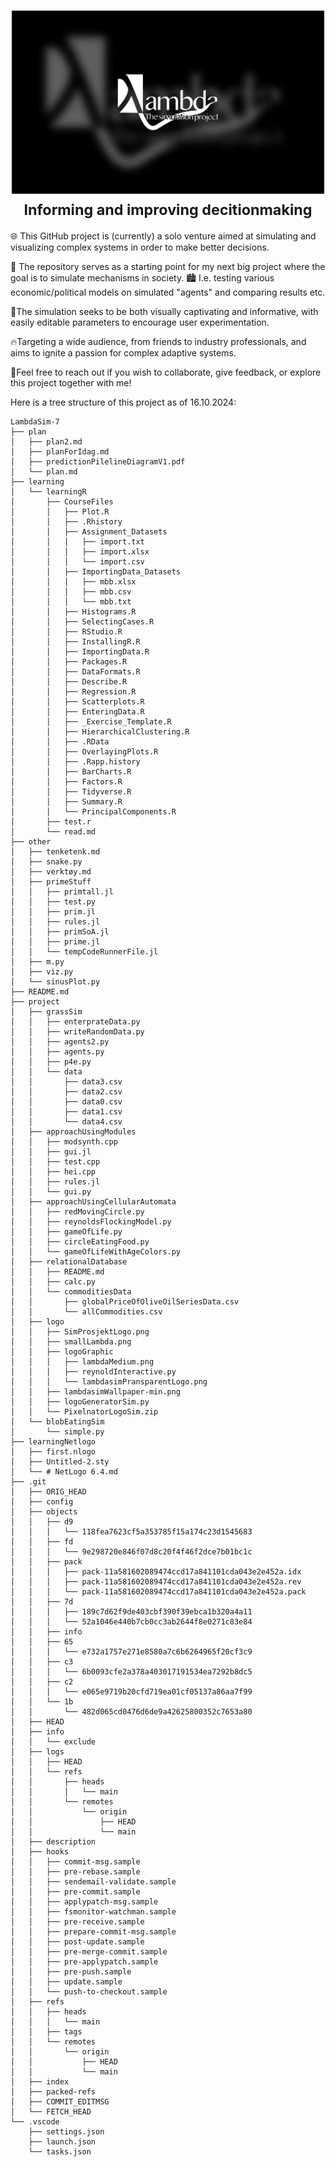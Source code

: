 <h1 align="center">
    <a href="">
        <picture>
          <source media="(prefers-color-scheme: dark)">
          <img alt="Lambdasim logo" src="project/logo/lambdasimWallpaper-min.png" width="500">
        </picture>
    </a>
    <br>
    <small>Informing and improving decitionmaking</small>
</h1>

🌐 This GitHub project is (currently) a solo venture aimed at simulating and visualizing complex systems in order to make better decisions.

<!-- 🌱 It starts simply with an agent moving randomly and eating randomly generated food, laying the foundation for emergent complexity. -->

👥 The repository serves as a starting point for my next big project where the goal is to simulate mechanisms in society. 
🏙️ I.e. testing various economic/political models on simulated "agents" and comparing results etc.

🎨The simulation seeks to be both visually captivating and informative, 
with easily editable parameters to encourage user experimentation. 

🔥Targeting a wide audience, from friends to industry professionals, 
and aims to ignite a passion for complex adaptive systems.

🤝Feel free to reach out if you wish to collaborate, give feedback, or explore this project together with me! 


Here is a tree structure of this project as of 16.10.2024:
```plaintext
LambdaSim-7
├── plan
│   ├── plan2.md
│   ├── planForIdag.md
│   ├── predictionPilelineDiagramV1.pdf
│   └── plan.md
├── learning
│   └── learningR
│       ├── CourseFiles
│       │   ├── Plot.R
│       │   ├── .Rhistory
│       │   ├── Assignment_Datasets
│       │   │   ├── import.txt
│       │   │   ├── import.xlsx
│       │   │   └── import.csv
│       │   ├── ImportingData_Datasets
│       │   │   ├── mbb.xlsx
│       │   │   ├── mbb.csv
│       │   │   └── mbb.txt
│       │   ├── Histograms.R
│       │   ├── SelectingCases.R
│       │   ├── RStudio.R
│       │   ├── InstallingR.R
│       │   ├── ImportingData.R
│       │   ├── Packages.R
│       │   ├── DataFormats.R
│       │   ├── Describe.R
│       │   ├── Regression.R
│       │   ├── Scatterplots.R
│       │   ├── EnteringData.R
│       │   ├── _Exercise_Template.R
│       │   ├── HierarchicalClustering.R
│       │   ├── .RData
│       │   ├── OverlayingPlots.R
│       │   ├── .Rapp.history
│       │   ├── BarCharts.R
│       │   ├── Factors.R
│       │   ├── Tidyverse.R
│       │   ├── Summary.R
│       │   └── PrincipalComponents.R
│       ├── test.r
│       └── read.md
├── other
│   ├── tenketenk.md
│   ├── snake.py
│   ├── verktøy.md
│   ├── primeStuff
│   │   ├── primtall.jl
│   │   ├── test.py
│   │   ├── prim.jl
│   │   ├── rules.jl
│   │   ├── primSoA.jl
│   │   ├── prime.jl
│   │   └── tempCodeRunnerFile.jl
│   ├── m.py
│   ├── viz.py
│   └── sinusPlot.py
├── README.md
├── project
│   ├── grassSim
│   │   ├── enterprateData.py
│   │   ├── writeRandomData.py
│   │   ├── agents2.py
│   │   ├── agents.py
│   │   ├── p4e.py
│   │   └── data
│   │       ├── data3.csv
│   │       ├── data2.csv
│   │       ├── data0.csv
│   │       ├── data1.csv
│   │       └── data4.csv
│   ├── approachUsingModules
│   │   ├── modsynth.cpp
│   │   ├── gui.jl
│   │   ├── test.cpp
│   │   ├── hei.cpp
│   │   ├── rules.jl
│   │   └── gui.py
│   ├── approachUsingCellularAutomata
│   │   ├── redMovingCircle.py
│   │   ├── reynoldsFlockingModel.py
│   │   ├── gameOfLife.py
│   │   ├── circleEatingFood.py
│   │   └── gameOfLifeWithAgeColors.py
│   ├── relationalDatabase
│   │   ├── README.md
│   │   ├── calc.py
│   │   └── commoditiesData
│   │       ├── globalPriceOfOliveOilSeriesData.csv
│   │       └── allCommodities.csv
│   ├── logo
│   │   ├── SimProsjektLogo.png
│   │   ├── smallLambda.png
│   │   ├── logoGraphic
│   │   │   ├── lambdaMedium.png
│   │   │   ├── reynoldInteractive.py
│   │   │   └── lambdasimPransparentLogo.png
│   │   ├── lambdasimWallpaper-min.png
│   │   ├── logoGeneratorSim.py
│   │   └── PixelnatorLogoSim.zip
│   └── blobEatingSim
│       └── simple.py
├── learningNetlogo
│   ├── first.nlogo
│   ├── Untitled-2.sty
│   └── # NetLogo 6.4.md
├── .git
│   ├── ORIG_HEAD
│   ├── config
│   ├── objects
│   │   ├── d9
│   │   │   └── 118fea7623cf5a353785f15a174c23d1545683
│   │   ├── fd
│   │   │   └── 9e298720e846f07d8c20f4f46f2dce7b01bc1c
│   │   ├── pack
│   │   │   ├── pack-11a581602089474ccd17a841101cda043e2e452a.idx
│   │   │   ├── pack-11a581602089474ccd17a841101cda043e2e452a.rev
│   │   │   └── pack-11a581602089474ccd17a841101cda043e2e452a.pack
│   │   ├── 7d
│   │   │   ├── 189c7d62f9de403cbf390f39ebca1b320a4a11
│   │   │   └── 52a1046e440b7cb0cc3ab2644f8e0271c83e84
│   │   ├── info
│   │   ├── 65
│   │   │   └── e732a1757e271e8580a7c6b6264965f20cf3c9
│   │   ├── c3
│   │   │   └── 6b0093cfe2a378a403017191534ea7292b8dc5
│   │   ├── c2
│   │   │   └── e065e9719b20cfd719ea01cf05137a86aa7f99
│   │   └── 1b
│   │       └── 482d065cd0476d6de9a42625800352c7653a80
│   ├── HEAD
│   ├── info
│   │   └── exclude
│   ├── logs
│   │   ├── HEAD
│   │   └── refs
│   │       ├── heads
│   │       │   └── main
│   │       └── remotes
│   │           └── origin
│   │               ├── HEAD
│   │               └── main
│   ├── description
│   ├── hooks
│   │   ├── commit-msg.sample
│   │   ├── pre-rebase.sample
│   │   ├── sendemail-validate.sample
│   │   ├── pre-commit.sample
│   │   ├── applypatch-msg.sample
│   │   ├── fsmonitor-watchman.sample
│   │   ├── pre-receive.sample
│   │   ├── prepare-commit-msg.sample
│   │   ├── post-update.sample
│   │   ├── pre-merge-commit.sample
│   │   ├── pre-applypatch.sample
│   │   ├── pre-push.sample
│   │   ├── update.sample
│   │   └── push-to-checkout.sample
│   ├── refs
│   │   ├── heads
│   │   │   └── main
│   │   ├── tags
│   │   └── remotes
│   │       └── origin
│   │           ├── HEAD
│   │           └── main
│   ├── index
│   ├── packed-refs
│   ├── COMMIT_EDITMSG
│   └── FETCH_HEAD
└── .vscode
    ├── settings.json
    ├── launch.json
    └── tasks.json